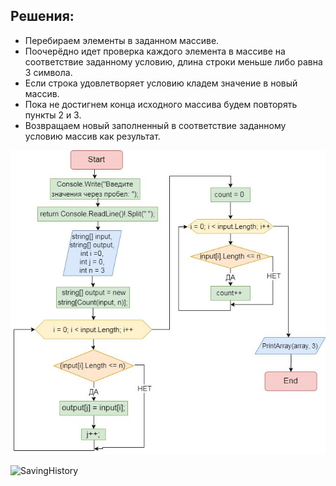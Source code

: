 Решения:
---
* Перебираем элементы в заданном массиве.  
*  Поочерёдно идет проверка каждого элемента в массиве на соответствие заданному условию, длина строки меньше либо равна 3 символа.
* Если строка удовлетворяет условию кладем значение в новый массив.
* Пока не достигнем конца исходного массива будем повторять пункты 2 и 3. 
* Возвращаем новый заполненный в соответствие заданному условию массив как результат.
  
![BlokDiagram](BlokDiagram.jpg)

![SavingHistory](SavingHistory.jpg)
